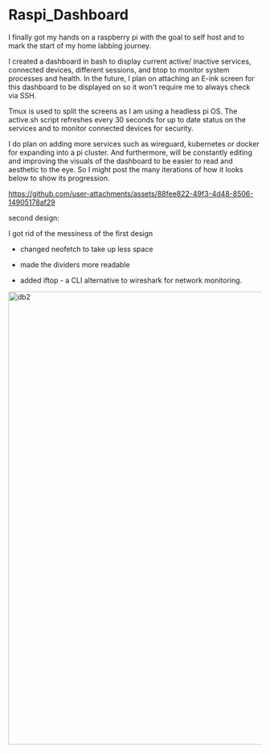 # Raspi_Dashboard

I finally got my hands on a raspberry pi with the goal to self host and to mark the start of my home labbing journey.

I created a dashboard in bash to display current active/ inactive services, connected devices, different sessions, and btop to monitor system processes and health. In the future, I plan on attaching an E-ink screen for this dashboard to be displayed on so it won't require me to always check via SSH.

Tmux is used to split the screens as I am using a headless pi OS. The active.sh script refreshes every 30 seconds for up to date status on the services and to monitor connected devices for security.

I do plan on adding more services such as wireguard, kubernetes or docker for expanding into a pi cluster. And furthermore, will be constantly editing and improving the visuals of the dashboard to be easier to read and aesthetic to the eye. So I might post the many iterations of how it looks below to show its progression.




https://github.com/user-attachments/assets/88fee822-49f3-4d48-8506-14905178af29



second design:

I got rid of the messiness of the first design

- changed neofetch to take up less space

- made the dividers more readable 

- added iftop - a CLI alternative to wireshark for network monitoring.


<img width="1440" height="900" alt="db2" src="https://github.com/user-attachments/assets/d4d220e2-940e-43bd-b1b7-0b9014fdbc52" />

